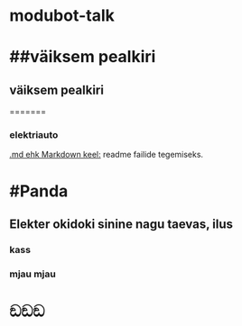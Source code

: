 # modubot-talk
##väiksem pealkiri
=======
## väiksem pealkiri
=======
### elektriauto

[.md ehk Markdown keel:](https://guides.github.com/features/mastering-markdown/)
readme failide tegemiseks.

#Panda
=======
## Elekter okidoki sinine nagu taevas, ilus
### kass
### mjau mjau
# ඞඞඞ

